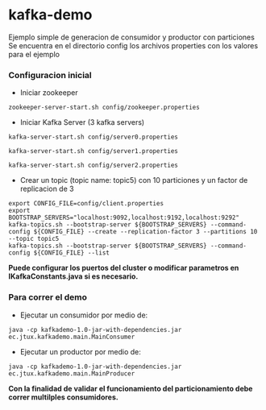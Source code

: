 # kafka-demo

Ejemplo simple de generacion de consumidor y productor con particiones
Se encuentra en el directorio config los archivos properties con los valores para el ejemplo

### Configuracion inicial

* Iniciar zookeeper

```console
zookeeper-server-start.sh config/zookeeper.properties
```

* Iniciar Kafka Server (3 kafka servers)

```console
kafka-server-start.sh config/server0.properties
```
```console
kafka-server-start.sh config/server1.properties
```
```console
kafka-server-start.sh config/server2.properties
```

* Crear un topic (topic name: topic5) con 10 particiones y un factor de replicacion de 3

```console
export CONFIG_FILE=config/client.properties
export BOOTSTRAP_SERVERS="localhost:9092,localhost:9192,localhost:9292"
kafka-topics.sh --bootstrap-server ${BOOTSTRAP_SERVERS} --command-config ${CONFIG_FILE} --create --replication-factor 3 --partitions 10 --topic topic5
kafka-topics.sh --bootstrap-server ${BOOTSTRAP_SERVERS} --command-config ${CONFIG_FILE} --list
```

**Puede configurar los puertos del cluster o modificar parametros en IKafkaConstants.java si es necesario.**

### Para correr el demo

* Ejecutar un consumidor por medio de:

```console
java -cp kafkademo-1.0-jar-with-dependencies.jar ec.jtux.kafkademo.main.MainConsumer
```

* Ejecutar un productor por medio de:

```console
java -cp kafkademo-1.0-jar-with-dependencies.jar ec.jtux.kafkademo.main.MainProducer
```

**Con la finalidad de validar el funcionamiento del particionamiento debe correr multilples consumidores.**
